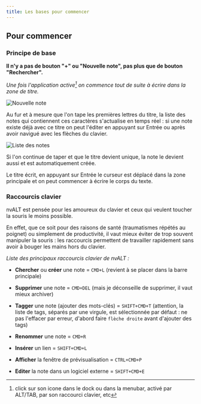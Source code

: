 ```yaml
---
title: Les bases pour commencer
---
```


## Pour commencer

### Principe de base

**Il n'y a pas de bouton "+" ou "Nouvelle note", pas plus que de bouton "Rechercher".**

*Une fois l'application active[^fn-3] on commence tout de suite à écrire dans la zone de titre.*

[^fn-3]: click sur son icone dans le dock ou dans la menubar, activé par ALT/TAB, par son raccourci clavier, etc

![Nouvelle note](https://www.evernote.com/shard/s89/sh/b5a220a7-83e1-4ab9-b300-03c8f96f1151/7dada37c05fb4ae8219667b622cda7bc/deep/0/nvALT.jpg)

Au fur et à mesure que l'on tape les premières lettres du titre, la liste des notes qui contiennent ces caractères s'actualise en temps réel : si une note existe déjà avec ce titre on peut l'éditer en appuyant sur Entrée ou après avoir navigué avec les flèches du clavier.

![Liste des notes](https://www.evernote.com/shard/s89/sh/b2e3c819-b1f5-4e4b-bc8e-1d86eb989218/30bafb2433584b98c13e7c194a3280aa/deep/0/nvALT.jpg)

Si l'on continue de taper et que le titre devient unique, la note le devient aussi et est automatiquement créée.

Le titre écrit, en appuyant sur Entrée le curseur est déplacé dans la zone principale et on peut commencer à écrire le corps du texte.

### Raccourcis clavier

nvALT est pensée pour les amoureux du clavier et ceux qui veulent toucher la souris le moins possible. 

En effet, que ce soit pour des raisons de santé (traumatismes répétés au poignet) ou simplement de productivité, il vaut mieux éviter de trop souvent manipuler la souris&nbsp;: les raccourcis permettent de travailler rapidement sans avoir à bouger les mains hors du clavier.

*Liste des principaux raccourcis clavier de nvALT&nbsp;:*

- **Chercher** ou **créer** une note = `CMD+L` (revient à se placer dans la barre principale)
 
- **Supprimer** une note = `CMD+DEL` (mais je déconseille de supprimer, il vaut mieux archiver)
 
- **Tagger** une note (ajouter des mots-clés) = `SHIFT+CMD+T` (attention, la liste de tags, séparés par une virgule, est sélectionnée par défaut : ne pas l'effacer par erreur, d'abord faire `flèche droite` avant d'ajouter des tags)
 
- **Renommer** une note = `CMD+R`
 
- **Insérer** un lien = `SHIFT+CMD+L`
 
- **Afficher** la fenêtre de prévisualisation = `CTRL+CMD+P`
 
- **Editer** la note dans un logiciel externe = `SHIFT+CMD+E`
